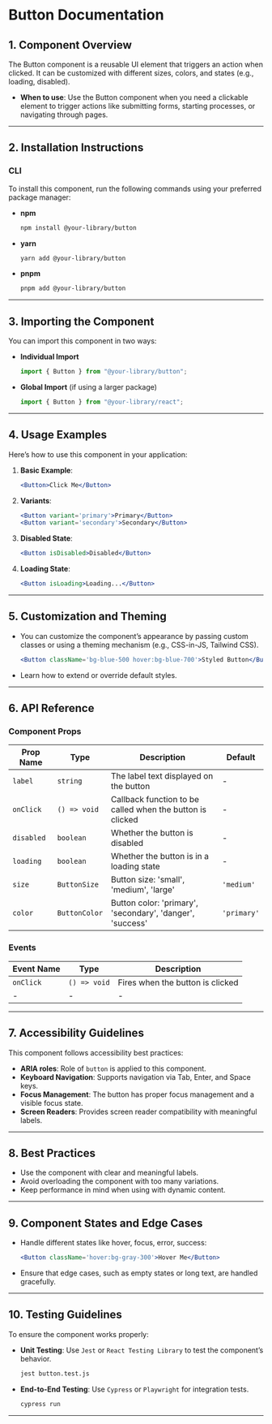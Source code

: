 # Button Documentation

## 1. Component Overview

The Button component is a reusable UI element that triggers an action when clicked. It can be customized with different sizes, colors, and states (e.g., loading, disabled).

- **When to use**: Use the Button component when you need a clickable element to trigger actions like submitting forms, starting processes, or navigating through pages.

---

## 2. Installation Instructions

### CLI

To install this component, run the following commands using your preferred package manager:

- **npm**

  ```bash
  npm install @your-library/button
  ```

- **yarn**

  ```bash
  yarn add @your-library/button
  ```

- **pnpm**
  ```bash
  pnpm add @your-library/button
  ```

---

## 3. Importing the Component

You can import this component in two ways:

- **Individual Import**

  ```javascript
  import { Button } from "@your-library/button";
  ```

- **Global Import** (if using a larger package)
  ```javascript
  import { Button } from "@your-library/react";
  ```

---

## 4. Usage Examples

Here’s how to use this component in your application:

1. **Basic Example**:

   ```jsx
   <Button>Click Me</Button>
   ```

2. **Variants**:

   ```jsx
   <Button variant='primary'>Primary</Button>
   <Button variant='secondary'>Secondary</Button>
   ```

3. **Disabled State**:

   ```jsx
   <Button isDisabled>Disabled</Button>
   ```

4. **Loading State**:
   ```jsx
   <Button isLoading>Loading...</Button>
   ```

---

## 5. Customization and Theming

- You can customize the component’s appearance by passing custom classes or using a theming mechanism (e.g., CSS-in-JS, Tailwind CSS).

  ```jsx
  <Button className='bg-blue-500 hover:bg-blue-700'>Styled Button</Button>
  ```

- Learn how to extend or override default styles.

---

## 6. API Reference

### Component Props

| Prop Name    | Type       | Description                        | Default     |
| ------------ | ---------- | ---------------------------------- | ----------- |
| `label`      | `string`   | The label text displayed on the button | - |
| `onClick`    | `() => void` | Callback function to be called when the button is clicked | - |
| `disabled`   | `boolean`  | Whether the button is disabled      | - |
| `loading`    | `boolean`  | Whether the button is in a loading state | - |
| `size`       | `ButtonSize` | Button size: 'small', 'medium', 'large' | `'medium'` |
| `color`      | `ButtonColor` | Button color: 'primary', 'secondary', 'danger', 'success' | `'primary'` |

### Events

| Event Name | Type                          | Description                      |
| ---------- | ----------------------------- | -------------------------------- |
| `onClick`  | `() => void` | Fires when the button is clicked |
| - | - | - |

---

## 7. Accessibility Guidelines

This component follows accessibility best practices:

- **ARIA roles**: Role of `button` is applied to this component.
- **Keyboard Navigation**: Supports navigation via Tab, Enter, and Space keys.
- **Focus Management**: The button has proper focus management and a visible focus state.
- **Screen Readers**: Provides screen reader compatibility with meaningful labels.

---

## 8. Best Practices

- Use the component with clear and meaningful labels.
- Avoid overloading the component with too many variations.
- Keep performance in mind when using with dynamic content.

---

## 9. Component States and Edge Cases

- Handle different states like hover, focus, error, success:

  ```jsx
  <Button className='hover:bg-gray-300'>Hover Me</Button>
  ```

- Ensure that edge cases, such as empty states or long text, are handled gracefully.

---

## 10. Testing Guidelines

To ensure the component works properly:

- **Unit Testing**: Use `Jest` or `React Testing Library` to test the component’s behavior.

  ```bash
  jest button.test.js
  ```

- **End-to-End Testing**: Use `Cypress` or `Playwright` for integration tests.
  ```bash
  cypress run
  ```

---